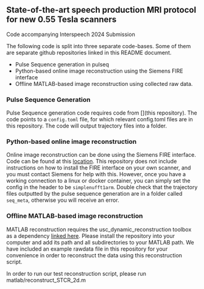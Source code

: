 ## State-of-the-art speech production MRI protocol for new 0.55 Tesla scanners

Code accompanying Interspeech 2024 Submission

The following code is split into three separate code-bases. Some of them are separate github repositories linked in this README document.
- Pulse Sequence generation in pulseq
- Python-based online image reconstruction using the Siemens FIRE interface
- Offline MATLAB-based image reconstruction using collected raw data.

### Pulse Sequence Generation
Pulse Sequence generation code requires code from [](this repository).
The code points to a `config.toml` file, for which relevant config.toml files are in this repository.
The code will output trajectory files into a folder. 

### Python-based online image reconstruction
Online image reconstruction can be done using the Siemens FIRE interface. Code can be found at this [location](https://github.com/usc-mrel/python-ismrmrd-server). This repository does not include instructions on how to install the FIRE interface on your own scanner, and you must contact Siemens for help with this. However, once you have a working connection to a linux or docker container, you can simply set the config in the header to be `simplenufft1arm`. Double check that the trajectory files outputted by the pulse sequence generation are in a folder called `seq_meta`, otherwise you will receive an error. 

### Offline MATLAB-based image reconstruction
MATLAB reconstruction requires the usc_dynamic_reconstruction toolbox as a dependency [linked here](https://github.com/usc-mrel/usc_dynamic_reconstruction). Please install the repository into your computer and add its path and all subdirectories to your MATLAB path. We have included an example rawdata file in this repository for your convenience in order to reconstruct the data using this reconstruction script.

In order to run our test reconstruction script, please run matlab/reconstruct_STCR_2d.m
